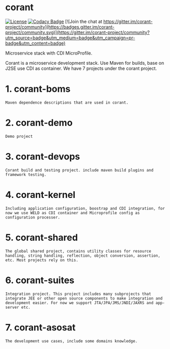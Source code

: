 # corant

[![License](https://img.shields.io/:license-Apache2-blue.svg)](http://www.apache.org/licenses/LICENSE-2.0)
[![Codacy Badge](https://api.codacy.com/project/badge/Grade/20220b8b4baf4a93a0a868ec80d1468c)](https://app.codacy.com/app/finesoft/corant?utm_source=github.com&utm_medium=referral&utm_content=finesoft/corant&utm_campaign=Badge_Grade_Dashboard) [![Join the chat at https://gitter.im/corant-project/community](https://badges.gitter.im/corant-project/community.svg)](https://gitter.im/corant-project/community?utm_source=badge&utm_medium=badge&utm_campaign=pr-badge&utm_content=badge)

Microservice stack with CDI MicroProfile.

Corant is a microservice development stack. Use Maven for builds, base on J2SE use CDI as container.
We have 7 projects under the corant project.

# 1. corant-boms 
    Maven dependence descriptions that are used in corant.
# 2. corant-demo
    Demo project
# 3. corant-devops 
    Corant build and testing project. include maven build plugins and framework testing.
# 4. corant-kernel 
    Including application configuration, boostrap and CDI integration, for now we use WELD as CDI container and Microprofile config as configuration processer.
# 5. corant-shared 
    The global shared project, contains utility classes for resource handling, string handling, reflection, object conversion, assertion, etc. Most projects rely on this.
# 6. corant-suites 
    Integration project. This project includes many subprojects that integrate JEE or other open source components to make integration and development easier. For now we support JTA/JPA/JMS/JNDI/JAXRS and app-server etc.
# 7. corant-asosat 
    The development use cases, include some domains knowledge. 

